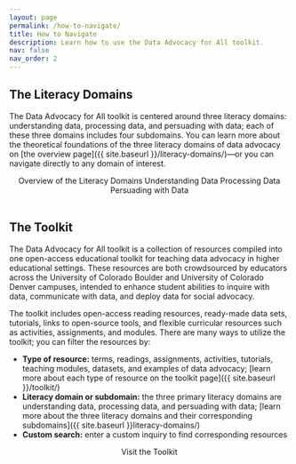 ```yaml
---
layout: page
permalink: /how-to-navigate/
title: How to Navigate
description: Learn how to use the Data Advocacy for All toolkit.
nav: false
nav_order: 2
---
```


<link rel="stylesheet" href="https://cdn.jsdelivr.net/npm/@shoelace-style/shoelace@2.5.2/cdn/themes/light.css" />
<script type="module" src="https://cdn.jsdelivr.net/npm/@shoelace-style/shoelace@2.5.2/cdn/shoelace.js" ></script>

## The Literacy Domains

The Data Advocacy for All toolkit is centered around three literacy domains: understanding data, processing data, and persuading with data; each of these three domains includes four subdomains. You can learn more about the theoretical foundations of the three literacy domains of data advocacy on [the overview page]({{ site.baseurl }}/literacy-domains/)—or you can navigate directly to any domain of interest.

<center>
<sl-button-group label="Alignment">
  <sl-button href="{{ site.baseurl }}/literacy-domains/">Overview of the Literacy Domains</sl-button>
  <sl-button href="{{ site.baseurl }}/understanding-data/">Understanding Data</sl-button>
  <sl-button href="{{ site.baseurl }}/processing-data/">Processing Data</sl-button>
  <sl-button href="{{ site.baseurl }}/persuading-with-data/">Persuading with Data</sl-button>
</sl-button-group></center>

<br>

## The Toolkit

The Data Advocacy for All toolkit is a collection of resources compiled into one open-access educational toolkit for teaching data advocacy in higher educational settings. These resources are both crowdsourced by educators across the University of Colorado Boulder and University of Colorado Denver campuses, intended to enhance student abilities to inquire with data, communicate with data, and deploy data for social advocacy.

The toolkit includes open-access reading resources, ready-made data sets, tutorials, links to open-source tools, and flexible curricular resources such as activities, assignments, and modules. There are many ways to utilize the toolkit; you can filter the resources by:
- **Type of resource:** terms, readings, assignments, activities, tutorials, teaching modules, datasets, and examples of data advocacy; [learn more about each type of resource on the toolkit page]({{ site.baseurl }}/toolkit/)
- **Literacy domain or subdomain:** the three primary literacy domains are understanding data, processing data, and persuading with data; [learn more about the three literacy domains and their corresponding subdomains]({{ site.baseurl }}literacy-domains/)
- **Custom search:** enter a custom inquiry to find corresponding resources

<center>
<sl-button-group label="Alignment">
  <sl-button href="{{ site.baseurl }}/toolkit/">Visit the Toolkit</sl-button>
</sl-button-group></center>
